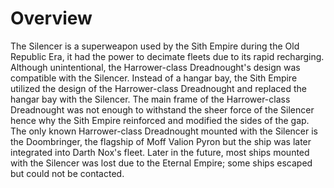 # Overview

The Silencer is a superweapon used by the Sith Empire during the Old Republic Era, it had the power to decimate fleets due to its rapid recharging.
Although unintentional, the Harrower-class Dreadnought's design was compatible with the Silencer.
Instead of a hangar bay, the Sith Empire utilized the design of the Harrower-class Dreadnought and replaced the hangar bay with the Silencer.
The main frame of the Harrower-class Dreadnought was not enough to withstand the sheer force of the Silencer hence why the Sith Empire reinforced and modified the sides of the gap.
The only known Harrower-class Dreadnought mounted with the Silencer is the Doombringer, the flagship of Moff Valion Pyron but the ship was later integrated into Darth Nox's fleet.
Later in the future, most ships mounted with the Silencer was lost due to the Eternal Empire; some ships escaped but could not be contacted.
